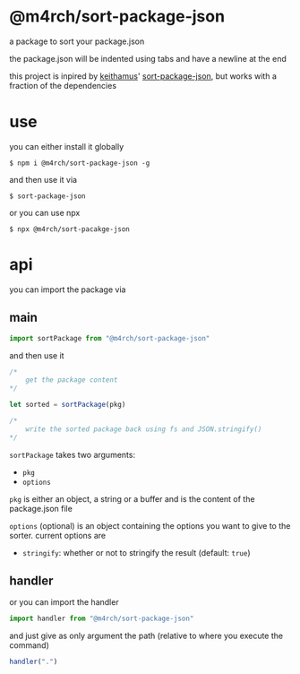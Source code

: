 # @m4rch/sort-package-json

a package to sort your package.json

the package.json will be indented using tabs and have a newline at the end

this project is inpired by [keithamus](https://github.com/keithamus)' [sort-package-json](https://github.com/keithamus/sort-package-json), but works with a fraction of the dependencies

# use

you can either install it globally

```
$ npm i @m4rch/sort-package-json -g
```

and then use it via

```
$ sort-package-json
```

or you can use npx

```
$ npx @m4rch/sort-pacakge-json
```

# api

you can import the package via

## main

```js
import sortPackage from "@m4rch/sort-package-json"
```

and then use it

```js
/*
	get the package content
*/

let sorted = sortPackage(pkg)

/*
	write the sorted package back using fs and JSON.stringify()
*/
```

`sortPackage` takes two arguments:

- `pkg`
- `options`

`pkg` is either an object, a string or a buffer and is the content of the package.json file

`options` (optional) is an object containing the options you want to give to the sorter. current options are
- `stringify`: whether or not to stringify the result (default: `true`)

## handler

or you can import the handler

```js
import handler from "@m4rch/sort-package-json"
```

and just give as only argument the path (relative to where you execute the command)

```js
handler(".")
```
